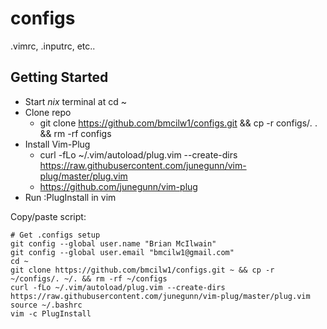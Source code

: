 # configs
.vimrc, .inputrc, etc..

## Getting Started
* Start *nix* terminal at cd ~
* Clone repo
   * git clone https://github.com/bmcilw1/configs.git && cp -r configs/*.* . && rm -rf configs
* Install Vim-Plug
   * curl -fLo ~/.vim/autoload/plug.vim --create-dirs https://raw.githubusercontent.com/junegunn/vim-plug/master/plug.vim
   * https://github.com/junegunn/vim-plug
* Run :PlugInstall in vim

Copy/paste script:

```
# Get .configs setup
git config --global user.name "Brian McIlwain"
git config --global user.email "bmcilw1@gmail.com"
cd ~
git clone https://github.com/bmcilw1/configs.git ~ && cp -r ~/configs/. ~/. && rm -rf ~/configs
curl -fLo ~/.vim/autoload/plug.vim --create-dirs https://raw.githubusercontent.com/junegunn/vim-plug/master/plug.vim
source ~/.bashrc
vim -c PlugInstall
```
